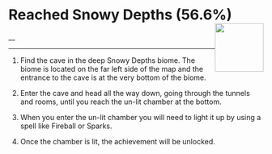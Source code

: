 # Reached Snowy Depths (56.6%) <img style="float: right;" src="https://cdn.cloudflare.steamstatic.com/steamcommunity/public/images/apps/881100/84d2845edbfe01a27b855f235023d7ea5f3e770a.jpg" width="96" height="96">

__

---

1. Find the cave in the deep Snowy Depths biome. The biome is located on the far left side of the map and the entrance to the cave is at the very bottom of the biome.

2. Enter the cave and head all the way down, going through the tunnels and rooms, until you reach the un-lit chamber at the bottom.

3. When you enter the un-lit chamber you will need to light it up by using a spell like Fireball or Sparks.

4. Once the chamber is lit, the achievement will be unlocked.
